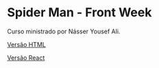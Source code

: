 # Spider Man - Front Week

Curso ministrado por Násser Yousef Ali.

[Versão HTML](https://daniofilho.com.br/estudo/spiderman-frontweek)

[Versão React](https://spiderman-frontweek.vercel.app)
